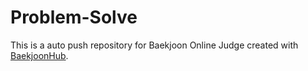 # Problem-Solve
This is a auto push repository for Baekjoon Online Judge created with [BaekjoonHub](https://github.com/BaekjoonHub/BaekjoonHub).
